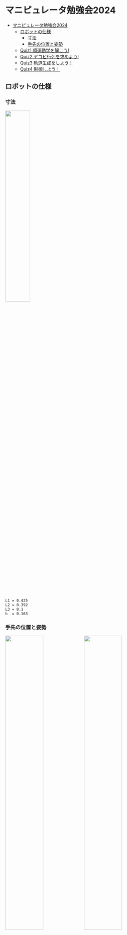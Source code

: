 # マニピュレータ勉強会2024
- [マニピュレータ勉強会2024](#マニピュレータ勉強会2024)
  - [ロボットの仕様](#ロボットの仕様)
    - [寸法](#寸法)
    - [手先の位置と姿勢](#手先の位置と姿勢)
  - [Quiz1 順運動学を解こう!](#quiz1-順運動学を解こう)
  - [Quiz2 ヤコビ行列を求めよう!](#quiz2-ヤコビ行列を求めよう)
  - [Quiz3 軌道生成をしよう！](#quiz3-軌道生成をしよう)
  - [Quiz4 制御しよう！](#quiz4-制御しよう)

## ロボットの仕様
### 寸法

<img src="./img/fig3.png" width="39.5%">

~~~
L1 = 0.425
L2 = 0.392
L3 = 0.1
h  = 0.163
~~~

### 手先の位置と姿勢

<img src="./img/fig2.png" width="49%">
<img src="./img/fig1.png" width="49%">

## Quiz1 順運動学を解こう!

<a href="./Quiz/ForwardKinematics.py">ForwardKinematics.py</a> ↓の部分を考える

関節角度から手先の位置と姿勢を求める

~~~
def ForwardKinematics(theta):
    th1 = theta[0] # 1つ目の関節の角度 [rad]
    th2 = theta[1] # 2つ目の関節の角度 [rad]
    th3 = theta[2] # 3つ目の関節の角度 [rad]
    L1 = 0.425
    L2 = 0.392
    L3 = 0.1
    h = 0.163

    # この部分を考える #######################
    x = "手先のx座標の値"
    z = "手先のz座標の値"
    phi = "手先の姿勢の値"
    #########################################

    return np.array([x, 0.134, z]), phi
~~~

<a href="./Quiz/ForwardKinematics.py">ForwardKinematics.py</a>　を実行
~~~
cd ~/Quiz
python ForwardKinematics.py
~~~

↓みたいにすべての矢印が緑になればOK

<img src="./img/OK_1.png" width="80%">

↓失敗例

<img src="./img/NG_1.png" width="80%">

## Quiz2 ヤコビ行列を求めよう!

<a href="./Quiz/Jacobian.py">Jacobian.py</a> ↓の部分を考える

~~~
def Jacobian(theta):
    th1 = theta[0]
    th2 = theta[1]
    th3 = theta[2]
    L1 = 0.425
    L2 = 0.392
    L3 = 0.1
    
    J = np.zeros(shape=(3,3))
    # ここを考える #######################################
    J[0,0] = 0
    J[0,1] = 0
    J[0,2] = 0
    
    J[1,0] = 0
    J[1,1] = 0
    J[1,2] = 0
    
    J[2,0] = 0
    J[2,1] = 0
    J[2,2] = 0
    ########################################################
    return J
~~~

<a href="./Quiz/Jacobian.py">Jacobian.py</a> を実行
~~~
cd ~/Quiz
python Jacobian.py
~~~

Quiz/gifにJacobian_check.gifが保存される


↓成功例

<img src="./img/Jacobian_check.gif" width="80%">

↓失敗例

<img src="./img/Jacobian_check_2.gif" width="80%">

## Quiz3 軌道生成をしよう！


<a href="./Quiz/Trajectory.py">Trajectory.py</a> ↓の部分を考える

x,z,phi(任意)を時刻 t[s] の関数で表す。
~~~
def Target(t):
    
    # 初期位置・姿勢
    init_x = 0.65198196      
    init_z = 0.7270608
    init_phi = 0
    
    # ここを考える #################
    # x,z,phi(任意)を時刻 t[s] の関数で表す。
    x = init_x
    z = init_z
    phi = init_phi
    ###############################
    
    return np.array([x, 0.134, z]), phi
~~~

<a href="./Quiz/Trajectory.py">Trajectory.py</a>　を実行
~~~
cd ~/Quiz
python Trajectory.py
~~~

Quiz/gifにTrajectory_check.gifが保存される

<img src="./img/Trajectory_check.gif" width="80%">


## Quiz4 制御しよう！

<a href="./Quiz/Control.py">Control.py</a> ↓の部分を考える

ゲインを調整していい感じに動かそう！

~~~
def Control(t, theta, d_theta):
    # ゲインを調整#########
    Kp = 0
    Kd = 0
    ######################
    
    target_pos, target_phi = Target(t)
    pos,phi = ForwardKinematics(theta)
    J = Jacobian(theta)
    diff_pos = target_pos - pos
    diff_phi = target_phi - phi
    
    
    torque = Kp*(J.T @ np.array([diff_pos[0],diff_pos[2], diff_phi])) - Kd* d_theta
    
    return torque, target_pos, target_phi
~~~

<a href="./Quiz/Control.py">Control.py</a> を実行
~~~
cd ~/Quiz
python Control.py
~~~

<img src="./img/control.gif" width="80%">

「左クリック」でカーソルを動かすとカメラの向きを変えることができる
「alt+左クリック」でカーソルを動かすとカメラの位置を変えることができる
